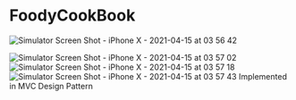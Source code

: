 # FoodyCookBook

![Simulator Screen Shot - iPhone X - 2021-04-15 at 03 56 42](https://user-images.githubusercontent.com/82546576/114789123-3a195900-9da0-11eb-9377-1532ddbf5955.png)

![Simulator Screen Shot - iPhone X - 2021-04-15 at 03 57 02](https://user-images.githubusercontent.com/82546576/114789135-3e457680-9da0-11eb-9d89-dd73bf4fbade.png)
![Simulator Screen Shot - iPhone X - 2021-04-15 at 03 57 18](https://user-images.githubusercontent.com/82546576/114789138-3ede0d00-9da0-11eb-8b8c-4bec4881ab79.png)
![Simulator Screen Shot - iPhone X - 2021-04-15 at 03 57 43](https://user-images.githubusercontent.com/82546576/114789139-3f76a380-9da0-11eb-9337-f24df2fc1052.png)
Implemented in MVC Design Pattern

